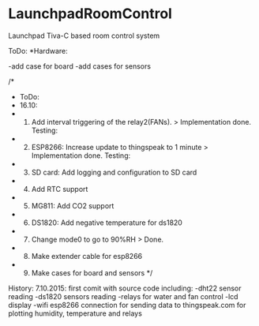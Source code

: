 # LaunchpadRoomControl
Launchpad Tiva-C based room control system

ToDo:
*Hardware:

-add case for board
-add cases for sensors





/*
 * ToDo:
 * 16.10:
 * 1.	Add interval triggering of the relay2(FANs). > Implementation done. Testing:
 * 2.	ESP8266: Increase update to thingspeak to 1 minute > Implementation done. Testing:
 * 3.	SD card: Add logging and configuration to SD card
 * 4.	Add RTC support
 * 5.	MG811: Add CO2 support
 * 6.	DS1820: Add negative temperature for ds1820
 * 7.	Change mode0 to go to 90%RH > Done.
 * 8.	Make extender cable for esp8266
 * 9.	Make cases for board and sensors
 */

History:
7.10.2015: first comit with source code including:
-dht22 sensor reading
-ds1820 sensors reading
-relays for water and fan control
-lcd display
-wifi esp8266 connection for sending data to thingspeak.com for plotting humidity, temperature and relays
